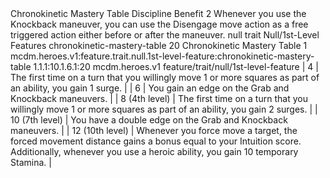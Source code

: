 <ability>
  <name>Chronokinetic Mastery Table</name>
  <keywords>
    <keyword>Discipline</keyword>
  </keywords>
  <type>Benefit</type>
  <distance>2</distance>
  <target>Whenever you use the Knockback maneuver, you can use the Disengage move action as a free triggered action either before or after the maneuver.</target>
  <metadata>
    <class>null</class>
    <feature_type>trait</feature_type>
    <file_dpath>Null/1st-Level Features</file_dpath>
    <item_id>chronokinetic-mastery-table</item_id>
    <item_index>20</item_index>
    <item_name>Chronokinetic Mastery Table</item_name>
    <level>1</level>
    <scc>mcdm.heroes.v1:feature.trait.null.1st-level-feature:chronokinetic-mastery-table</scc>
    <scdc>1.1.1:10.1.6.1:20</scdc>
    <source>mcdm.heroes.v1</source>
    <type>feature/trait/null/1st-level-feature</type>
  </metadata>
  <effects>
    <effect type="mundane">| 4               | The first time on a turn that you willingly move 1 or more squares as part of an ability, you gain 1 surge.                                                                                 |
| 6               | You gain an edge on the Grab and Knockback maneuvers.                                                                                                                                       |
| 8 (4th level)   | The first time on a turn that you willingly move 1 or more squares as part of an ability, you gain 2 surges.                                                                                |
| 10 (7th level)  | You have a double edge on the Grab and Knockback maneuvers.                                                                                                                                 |
| 12 (10th level) | Whenever you force move a target, the forced movement distance gains a bonus equal to your Intuition score. Additionally, whenever you use a heroic ability, you gain 10 temporary Stamina. |</effect>
  </effects>
</ability>
